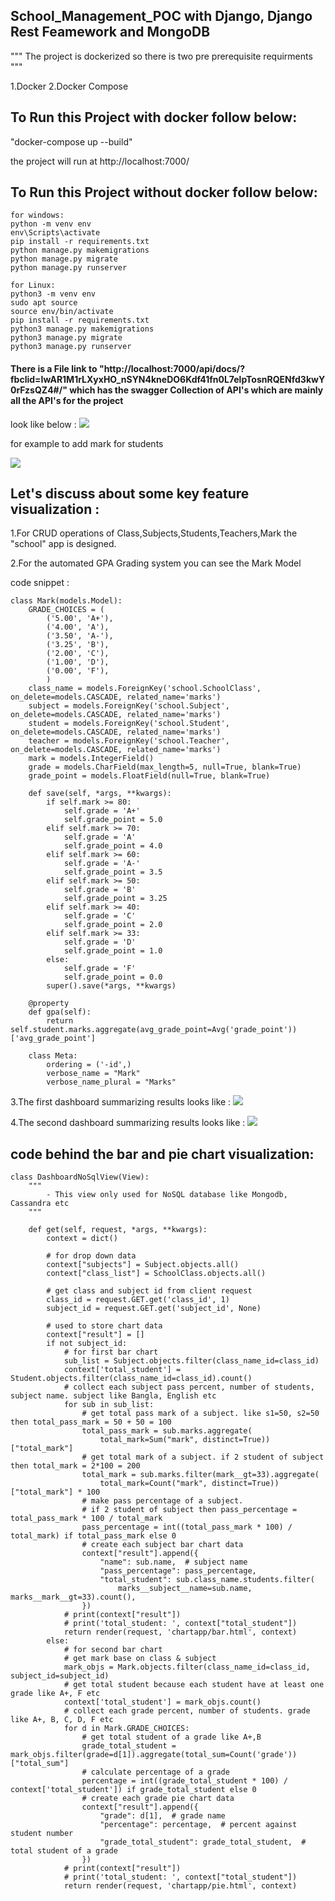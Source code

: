 
## School_Management_POC with Django, Django Rest Feamework and MongoDB

""" The project is dockerized so there is two pre prerequisite requirments """

1.Docker
2.Docker Compose 

## To Run this Project with docker follow below:

"docker-compose up --build"

the project will run at 
http://localhost:7000/

## To Run this Project without docker follow below:
```
for windows:
python -m venv env
env\Scripts\activate
pip install -r requirements.txt
python manage.py makemigrations
python manage.py migrate
python manage.py runserver
```
```
for Linux:
python3 -m venv env
sudo apt source 
source env/bin/activate
pip install -r requirements.txt
python3 manage.py makemigrations
python3 manage.py migrate
python3 manage.py runserver
```

#### There is a File link to "http://localhost:7000/api/docs/?fbclid=IwAR1M1rLXyxHO_nSYN4kneDO6Kdf41fn0L7elpTosnRQENfd3kwY0rFzsQZ4#/" which has the swagger Collection of API's which are mainly all the API's for the project 

look like below :
![](screenshot/api_docs.png)

for example to add mark for students

![](screenshot/add_mark.png)


## Let's discuss about some key feature visualization :


1.For CRUD operations of Class,Subjects,Students,Teachers,Mark the "school" app is designed.

2.For the automated GPA Grading system you can see the Mark Model

code snippet :

```
class Mark(models.Model):
    GRADE_CHOICES = (
        ('5.00', 'A+'),
        ('4.00', 'A'),
        ('3.50', 'A-'),
        ('3.25', 'B'),
        ('2.00', 'C'),
        ('1.00', 'D'),
        ('0.00', 'F'),
        )
    class_name = models.ForeignKey('school.SchoolClass', on_delete=models.CASCADE, related_name='marks')
    subject = models.ForeignKey('school.Subject', on_delete=models.CASCADE, related_name='marks')
    student = models.ForeignKey('school.Student', on_delete=models.CASCADE, related_name='marks')
    teacher = models.ForeignKey('school.Teacher', on_delete=models.CASCADE, related_name='marks')
    mark = models.IntegerField()
    grade = models.CharField(max_length=5, null=True, blank=True)
    grade_point = models.FloatField(null=True, blank=True)

    def save(self, *args, **kwargs):
        if self.mark >= 80:
            self.grade = 'A+'
            self.grade_point = 5.0
        elif self.mark >= 70:
            self.grade = 'A'
            self.grade_point = 4.0
        elif self.mark >= 60:
            self.grade = 'A-'
            self.grade_point = 3.5
        elif self.mark >= 50:
            self.grade = 'B'
            self.grade_point = 3.25
        elif self.mark >= 40:
            self.grade = 'C'
            self.grade_point = 2.0
        elif self.mark >= 33:
            self.grade = 'D'
            self.grade_point = 1.0
        else:
            self.grade = 'F'
            self.grade_point = 0.0
        super().save(*args, **kwargs)

    @property
    def gpa(self):
        return self.student.marks.aggregate(avg_grade_point=Avg('grade_point'))['avg_grade_point']

    class Meta:
        ordering = ('-id',)
        verbose_name = "Mark"
        verbose_name_plural = "Marks"
```

3.The first dashboard summarizing results looks like :
![](screenshot/bar.png)  

4.The second dashboard summarizing results looks like :
![](screenshot/pie.png)  
 
## code behind the bar and pie chart visualization: 

```
class DashboardNoSqlView(View):
    """
        - This view only used for NoSQL database like Mongodb, Cassandra etc
    """

    def get(self, request, *args, **kwargs):
        context = dict()

        # for drop down data
        context["subjects"] = Subject.objects.all()
        context["class_list"] = SchoolClass.objects.all()

        # get class and subject id from client request
        class_id = request.GET.get('class_id', 1)
        subject_id = request.GET.get('subject_id', None)

        # used to store chart data
        context["result"] = []
        if not subject_id:
            # for first bar chart
            sub_list = Subject.objects.filter(class_name_id=class_id)
            context['total_student'] = Student.objects.filter(class_name_id=class_id).count()
            # collect each subject pass percent, number of students, subject name. subject like Bangla, English etc
            for sub in sub_list:
                # get total pass mark of a subject. like s1=50, s2=50 then total_pass_mark = 50 + 50 = 100
                total_pass_mark = sub.marks.aggregate(
                    total_mark=Sum("mark", distinct=True))["total_mark"]
                # get total mark of a subject. if 2 student of subject then total_mark = 2*100 = 200
                total_mark = sub.marks.filter(mark__gt=33).aggregate(
                    total_mark=Count("mark", distinct=True))["total_mark"] * 100
                # make pass percentage of a subject.
                # if 2 student of subject then pass_percentage = total_pass_mark * 100 / total_mark
                pass_percentage = int((total_pass_mark * 100) / total_mark) if total_pass_mark else 0
                # create each subject bar chart data
                context["result"].append({
                    "name": sub.name,  # subject name
                    "pass_percentage": pass_percentage,
                    "total_student": sub.class_name.students.filter(
                        marks__subject__name=sub.name, marks__mark__gt=33).count(),
                })
            # print(context["result"])
            # print('total_student: ', context["total_student"])
            return render(request, 'chartapp/bar.html', context)
        else:
            # for second bar chart
            # get mark base on class & subject
            mark_objs = Mark.objects.filter(class_name_id=class_id, subject_id=subject_id)
            # get total student because each student have at least one grade like A+, F etc
            context['total_student'] = mark_objs.count()
            # collect each grade percent, number of students. grade like A+, B, C, D, F etc
            for d in Mark.GRADE_CHOICES:
                # get total student of a grade like A+,B
                grade_total_student = mark_objs.filter(grade=d[1]).aggregate(total_sum=Count('grade'))["total_sum"]
                # calculate percentage of a grade
                percentage = int((grade_total_student * 100) / context['total_student']) if grade_total_student else 0
                # create each grade pie chart data
                context["result"].append({
                    "grade": d[1],  # grade name
                    "percentage": percentage,  # percent against student number
                    "grade_total_student": grade_total_student,  # total student of a grade
                })
            # print(context["result"])
            # print('total_student: ', context["total_student"])
            return render(request, 'chartapp/pie.html', context)
```
